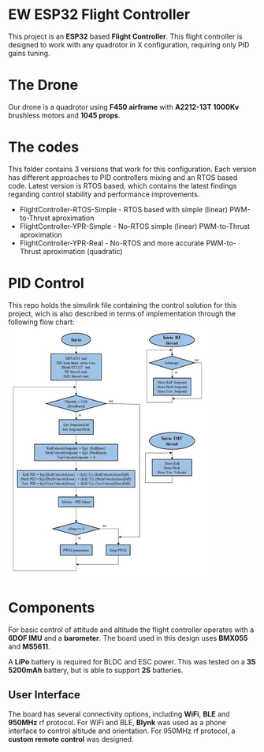 # EW ESP32 Flight Controller

This project is an **ESP32** based **Flight Controller**. This flight controller is designed to work with any quadrotor in X configuration, requiring only PID gains tuning.

# The Drone
Our drone is a quadrotor using **F450 airframe** with **A2212-13T 1000Kv** brushless motors and **1045 props**.


# The codes
This folder contains 3 versions that work for this configuration. Each version has different approaches to PID controllers mixing and an RTOS based code. Latest version is RTOS based, which contains the latest findings regarding control stability and performance improvements.
- FlightController-RTOS-Simple - RTOS based with simple (linear) PWM-to-Thrust aproximation
- FlightController-YPR-Simple  - No-RTOS simple (linear) PWM-to-Thrust aproximation
- FlightController-YPR-Real  - No-RTOS and more accurate PWM-to-Thrust aproximation (quadratic)

# PID Control
This repo holds the simulink file containing the control solution for this project, wich is also described in terms of implementation through the following flow chart:
![flow-chart](FlowDiagram-RTOS.jpg)

# Components

For basic control of attitude and altitude the flight controller operates with a **6DOF IMU** and a **barometer**. The board used in this design uses **BMX055** and **MS5611**.

A **LiPo** battery is required for BLDC and ESC power. This was tested on a **3S 5200mAh** battery, but is able to support **2S** batteries.

## User Interface

The board has several connectivity options, including **WiFi**, **BLE** and **950MHz** rf protocol.
For WiFi and BLE, **Blynk** was used as a phone interface to control altitude and orientation.
For 950MHz rf protocol, a **custom remote control** was designed.
